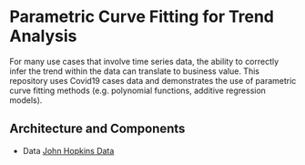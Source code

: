 # Parametric Curve Fitting for Trend Analysis

For many use cases that involve time series data, the ability to correctly infer the trend within the data can translate to business value. This repository uses Covid19 cases data and demonstrates the use of parametric curve fitting methods (e.g. polynomial functions, additive regression models). 

 

## Architecture and Components

<!-- ![System Architecture](docs/images/taxiarchitecture.png) -->

- Data [John Hopkins Data](https://www1.nyc.gov/site/tlc/about/tlc-trip-record-data.page)
 

<!-- ## TODOs

Initial high level list of tasks: 

- [ ] Data exploration: Explore interesting data insights, data transformation tasks etc 
- [ ] Model Training: Explore a set of models, automated hyperparameter search, distributed training, model evaluation etc
- [ ] Model Serving: Promoting good models to production, serving predictions over an api enddpoint 
- [ ] Front end: User interface for exploring predictions. -->